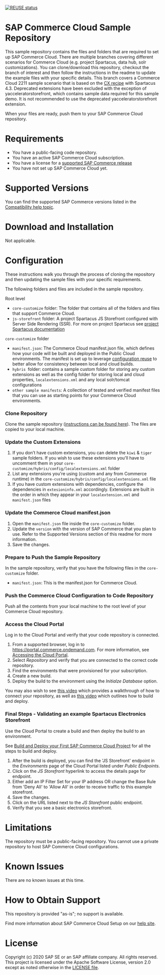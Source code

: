 [![REUSE status](https://api.reuse.software/badge/github.com/SAP-samples/cloud-commerce-sample-setup)](https://api.reuse.software/info/github.com/SAP-samples/cloud-commerce-sample-setup)

# SAP Commerce Cloud Sample Repository

This sample repository contains the files and folders that are required to set up SAP Commerce Cloud. There are multiple branches covering different scenarios for Commerce Cloud (e.g. project Spartacus, data hub, solr customizations).  You can clone/download this repository, checkout the branch of interest and then follow the instructions in the readme to update the example files with your specific details. 
This branch covers a Commerce Cloud 2211 sample scenario that is based on the [CX recipe](https://help.sap.com/viewer/a74589c3a81a4a95bf51d87258c0ab15/latest/en-US/f09d46cf4a2546b586ed7021655e4715.html) with Spartacus 4.3. Deprecated extensions have been excluded with the exception of yacceleratorstorefront, which contains sample data required for this sample demo. It is not recommended to use the deprecated yacceleratorstorefront extension.

When your files are ready, push them to your SAP Commerce Cloud repository.  

# Requirements

- You have a public-facing code repository.
- You have an active SAP Commerce Cloud subscription.
- You have a license for a [supported SAP Commerce release](https://help.sap.com/viewer/dc198ac31ba24dce96149c8480be955f/latest/en-US/1c6c687ad0ed4964bb43d409818d23a2.html)
- You have not set up SAP Commerce Cloud yet.

# Supported Versions

You can find the supported SAP Commerce versions listed in the [Compatibility help topic](https://help.sap.com/viewer/1be46286b36a4aa48205be5a96240672/v1905/en-US/31ac209eb08f41bc92e9bbe5772fb949.html).

# Download and Installation
Not applicable.

# Configuration

These instructions walk you through the process of cloning the repository and then updating the sample files with your specific requirements. 

The following folders and files are included in the sample repository.

Root level
- `core-customize` folder: The folder that contains all of the folders and files that support Commerce Cloud.
- `js-storefront` folder: A project Spartacus JS Storefront configured with Server Side Rendering (SSR). For more on project Spartacus see [project Spartacus documentation](https://sap.github.io/spartacus-docs/)

`core-customize` folder
- `manifest.json`: The Commerce Cloud manifest.json file, which defines how your code will be built and deployed in the Public Cloud environments. The manifest is set up to leverage [configuration reuse](https://help.sap.com/viewer/1be46286b36a4aa48205be5a96240672/latest/en-US/2311d89eef9344fc81ef168ac9668307.html) to better allow for consistency between local and cloud builds.
- `hybris `folder: contains a sample custom folder for storing any custom extensions as well as the config folder for storing local and cloud properties, `localextensions.xml` and any local solr/tomcat configurations
- `other sample manifests`: A collection of tested and verified manifest files that you can use as starting points for your Commerce Cloud environments.

### Clone Repository

Clone the sample repository ([instructions can be found here](https://help.github.com/articles/cloning-a-repository/)). The files are copied to your local machine.

### Update the Custom Extensions

1. If you don’t have custom extensions, you can delete the `kiwi` & `tiger` sample folders. If you wish to use these extensions you'll have to uncomment them in your `core-customize/hybris/config/localextensions.xml` folder
2. List any extensions you're using (custom and any from Commerce runtime) in the `core-customize/hybris/config/localextensions.xml` file
3. If you have custom extensions with dependencies, configure the dependencies in `extesioninfo.xml` accordingly. Extensions are built in the order in which they appear in your `localextension.xml` and `manifest.json` files

### Update the Commerce Cloud manifest.json

1. Open the `manifest.json` file inside the `core-customize` folder.
2. Update the `version` with the version of SAP Commerce that you plan to use. Refer to the Supported Versions section of this readme for more information.
3. Save the changes.

### Prepare to Push the Sample Repository
 
In the sample repository, verify that you have the following files in the `core-customize` folder.
 - `manifest.json`:  This is the manifest.json for Commerce Cloud.
 
### Push the Commerce Cloud Configuration to Code Repository

Push all the contents from your local machine to the root level of your Commerce Cloud repository.

### Access the Cloud Portal

Log in to the Cloud  Portal and verify that your code repository is connected.

1. From a supported browser, log in to https://portal.commerce.ondemand.com. For more information, see [Accessing the Cloud Portal](https://help.sap.com/viewer/0c2050f6d31f49ddb6eba18509060ae5/latest/en-US/bc745004669445478d0c0505d77e096c.html).
2. Select *Repository* and verify that you are connected to the correct code repository.
3. Find the environments that were provisioned for your subscription.
3. Create a new build.
4. Deploy the build to the environment using the *Initialze Database* option.

You may also wish to see [this video](https://enable.cx.sap.com/playlist/dedicated/116161351/1_6tm85g61/1_df6ptanl) which provides a walkthrough of how to connect your repository, as well as [this video](https://enable.cx.sap.com/playlist/dedicated/116161351/1_6tm85g61/1_9ogbv7hz) which outlines how to build and deploy.

### Final Steps - Validating an example Spartacus Electronics Storefront

Use the Cloud Portal to create a build and then deploy the build to an environment.

See [Build and Deploy your First SAP Commerce Cloud Project](https://www.sap.com/cxworks/article/2589632836/build_and_deploy_your_first_sap_commerce_cloud_project) for all the steps to build and deploy.

1. After the build is deployed, you can find the 'JS Storefront' endpoint in the *Environments* page of the Cloud Portal listed under *Public Endpoints*.
2. Click on the *JS Storefront* hyperlink to access the details page for endpoint.
3. Either add an IP Filter Set for your IP address OR change the Base Rule from 'Deny All' to 'Allow All' in order to receive traffic to this example storefront.
4. Save the changes.
5. Click on the URL listed next to the *JS Storefront* public endpoint. 
7. Verify that you see a basic electronics storefront.

# Limitations

The repository must be a public-facing repository.  You cannot use a private repository to host SAP Commerce Cloud configurations. 

# Known Issues

There are no known issues at this time.

# How to Obtain Support

This repository is provided "as-is"; no support is available.

Find more information about SAP Commerce Cloud Setup on our [help site](https://help.sap.com/viewer/1be46286b36a4aa48205be5a96240672/latest/en-US/76450bc02bdf492689ca5e6d35c670e6.html).

# License
Copyright (c) 2020 SAP SE or an SAP affiliate company. All rights reserved. This project is licensed under the Apache Software License, version 2.0 except as noted otherwise in the [LICENSE file](https://github.com/SAP-samples/cloud-commerce-sample-setup/blob/master-license-update/LICENSES/Apache-2.0.txt).

